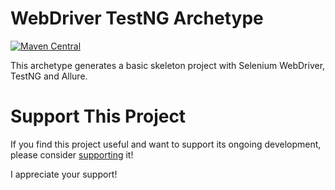 # WebDriver TestNG Archetype

[![Maven Central](https://img.shields.io/maven-central/v/io.testsmith/webdriver-testng-archetype.svg?maxAge=86400)](https://mvnrepository.com/artifact/io.testsmith/webdriver-testng-archetype)

This archetype generates a basic skeleton project with Selenium WebDriver, TestNG and Allure.

# Support This Project

If you find this project useful and want to support its ongoing development, please consider [supporting](https://testwithroy.com/b/support) it!

I appreciate your support!
